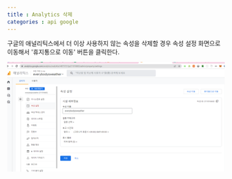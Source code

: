 ```yaml
---
title : Analytics 삭제
categories : api google
---
```



구글의 애널리틱스에서 더 이상 사용하지 않는 속성을 삭제할 경우 속성 설정 화면으로 이동해서 '휴지통으로 이동' 버튼을 클릭한다.


![구글 애널리틱스 속성 삭제](/assets/images/google/delete-analytics-property/01.png)






